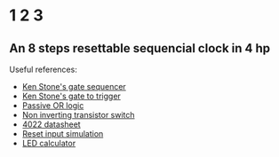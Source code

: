 # 1 2 3

## An 8 steps resettable sequencial clock in 4 hp

Useful references:

- [Ken Stone's gate sequencer]("https://www.elby-designs.com/webtek/cgs/cgs89/cgs89_gate_sequencer.html")
- [Ken Stone's gate to trigger]("https://www.muffwiggler.com/forum/viewtopic.php?t=46926")
- [Passive OR logic]("https://forum.aemodular.com/thread/365/diy-project-02-passive-logic")
- [Non inverting transistor switch](http://www.timstinchcombe.co.uk/index.php?pge=a161)
- [4022 datasheet](https://www.ti.com/lit/ds/symlink/cd4022b.pdf)
- [Reset input simulation](http://www.falstad.com/circuit/circuitjs.html?cct=$+0+0.000005+0.9487735836358526+50+5+43%0Ar+96+240+96+288+0+100000%0Ar+240+240+240+288+0+100000%0Ag+240+304+240+320+0%0Ag+304+304+304+320+0%0AR+304+96+304+64+0+0+40+12+0+0+0.5%0At+272+224+304+224+0+1+-9.770126409985263+0.5279543655005605+100%0Ar+304+96+304+144+0+10000%0Ar+336+192+400+192+0+100000%0Ag+432+304+432+320+0%0AR+432+96+432+64+0+0+40+12+0+0+0.5%0Aw+304+192+336+192+0%0Aw+304+176+304+192+0%0Aw+304+208+304+192+0%0AO+464+160+496+160+0%0Aw+432+160+464+160+0%0At+400+192+432+192+0+1+0.5312969859863312+0.6035068512629786+100%0Ar+432+96+432+144+0+10000%0Aw+432+144+432+160+0%0Aw+432+160+432+176+0%0Ad+160+288+160+240+2+default%0Ac+112+224+144+224+0+1e-8+-0.5880744193515561%0Ag+160+304+160+320+0%0Ag+96+304+96+320+0%0Aw+304+240+304+304+0%0Aw+432+208+432+304+0%0Aw+240+288+240+304+0%0Aw+96+288+96+304+0%0Aw+96+224+96+240+0%0Aw+96+224+112+224+0%0Aw+144+224+160+224+0%0Aw+224+224+240+224+0%0Aw+240+224+272+224+0%0Aw+304+144+304+176+0%0AR+96+224+96+176+0+2+1000+3+3+0+0.5%0Aw+160+288+160+304+0%0Aw+240+224+240+240+0%0Aw+160+224+160+240+0%0Ar+176+224+224+224+0+10000%0Aw+160+224+176+224+0%0Ao+13+1+0+4098+20+0.1+0+1%0A)
- [LED calculator](http://ledcalc.com/)
